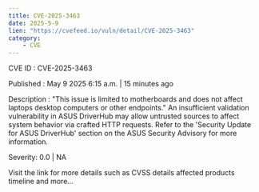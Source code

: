```yaml
---
title: CVE-2025-3463
date: 2025-5-9
lien: "https://cvefeed.io/vuln/detail/CVE-2025-3463"
category:
    - CVE
---
```


CVE ID : CVE-2025-3463

Published :  May 9
2025
6:15 a.m. | 15 minutes ago

Description : "This issue is limited to motherboards and does not affect laptops
desktop computers
or other endpoints." An insufficient validation vulnerability in ASUS DriverHub may allow untrusted sources to affect system behavior via crafted HTTP requests.
Refer to the 'Security Update for ASUS DriverHub' section on the ASUS Security Advisory for more information.

Severity: 0.0 | NA

Visit the link for more details
such as CVSS details
affected products
timeline
and more...
